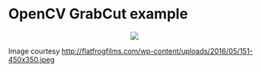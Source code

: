 # OpenCV GrabCut example

<center>
<img src="http://i.imgur.com/JkjeNdY.png" />
</center>

Image courtesy http://flatfrogfilms.com/wp-content/uploads/2016/05/151-450x350.jpeg
